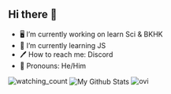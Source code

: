## Hi there 👋

- 🖥️ I’m currently working on learn Sci & BKHK
- 💍 I’m currently learning JS
- 🖊️ How to reach me: Discord
- 🤴 Pronouns: He/Him
 <img src="https://komarev.com/ghpvc/?username=aukak&color=brightgreen" alt="watching_count" />
 


<img align="center" src="https://github-readme-stats.vercel.app/api?username=aukak&include_all_commits=true&count_private=true&show_icons=true&line_height=20&title_color=2B5BBD&icon_color=1124BB&text_color=A1A1A1&bg_color=0,000000,130F40" alt="My Github Stats"/> 

<img src="https://github-readme-stats.vercel.app/api/top-langs?username=aukak&show_icons=true&locale=en&layout=compact&theme=chartreuse-dark" alt="ovi" />


